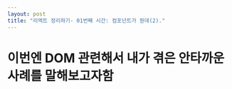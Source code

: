 ```yaml
---
layout: post
title: "리엑트 정리하기- 01번째 시간: 컴포넌트가 뭔데(2)."
---
```


# 이번엔 DOM 관련해서 내가 겪은 안타까운 사례를 말해보고자함

